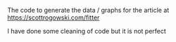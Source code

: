 The code to generate the data / graphs for the article at https://scottrogowski.com/fitter

I have done some cleaning of code but it is not perfect
